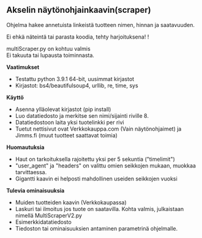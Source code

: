 ## Akselin näytönohjainkaavin(scraper)

Ohjelma hakee annetuista linkeistä tuotteen nimen, hinnan ja saatavuuden.

Ei ehkä näteintä tai parasta koodia, tehty harjoituksena! !

multiScraper.py on kohtuu valmis  
Ei takuuta tai lupausta toiminnasta.

**Vaatimukset**

 - Testattu python 3.9.1 64-bit, uusimmat kirjastot
 - Kirjastot: bs4/beautifulsoup4, urllib, re, time, sys

**Käyttö**

 - Asenna ylläolevat kirjastot (pip install)
 - Luo datatiedosto ja merkitse sen nimi/sijainti riville 8.
 - Datatiedostoon laita yksi tuotelinkki per rivi
 - Tuetut nettisivut ovat Verkkokauppa.com (Vain näytönohjaimet) ja Jimms.fi (muut tuotteet saattavat toimia)

**Huomautuksia**

 - Haut on tarkoituksella rajoitettu yksi per 5 sekuntia ("timelimit")
 - "user_agent" ja "headers" on valittu omien seikkojen mukaan, muokkaa tarvittaessa.
 - Gigantti kaavin ei helposti mahdollinen useiden seikkojen vuoksi

**Tulevia ominaisuuksia**

 - Muiden tuotteiden kaavin (Verkkokaupassa)
 - Laskuri tai ilmoitus jos tuote on saatavilla. Kohta valmis, julkaistaan nimellä MultiScraperV2.py
 - Esimerkkidatatiedosto
 - Tiedoston tai ominaisuuksien antaminen parametrinä ohjelmalle.
